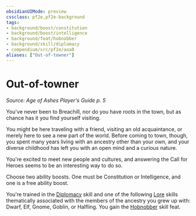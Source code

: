 ```yaml
---
obsidianUIMode: preview
cssclass: pf2e,pf2e-background
tags:
- background/boost/constitution
- background/boost/intelligence
- background/feat/hobnobber
- background/skill/diplomacy
- compendium/src/pf2e/aoa0
aliases: ["Out-of-towner"]
---
```

# Out-of-towner
*Source: Age of Ashes Player's Guide p. 5*  

You've never been to Breachill, nor do you have roots in the town, but as chance has it you find yourself visiting.

You might be here traveling with a friend, visiting an old acquaintance, or merely here to see a new part of the world. Before coming to town, though, you spent many years living with an ancestry other than your own, and your diverse childhood has left you with an open mind and a curious nature.

You're excited to meet new people and cultures, and answering the Call for Heroes seems to be an interesting way to do so.

Choose two ability boosts. One must be Constitution or Intelligence, and one is a free ability boost.

You're trained in the [Diplomacy](../../skills.md#Diplomacy) skill and one of the following [Lore](../../skills.md#Lore) skills thematically associated with the members of the ancestry you grew up with: Dwarf, Elf, Gnome, Goblin, or Halfling. You gain the [Hobnobber](../../feats/hobnobber.md) skill feat.